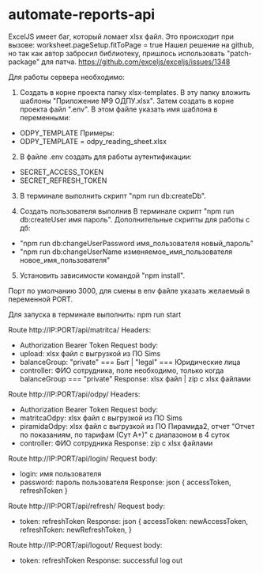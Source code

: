# automate-reports-api

ExcelJS имеет баг, который ломает xlsx файл. Это происходит при вызове:
worksheet.pageSetup.fitToPage = true
Нашел решение на github, но так как автор забросил библиотеку, пришлось
использовать "patch-package" для патча.
https://github.com/exceljs/exceljs/issues/1348


Для работы сервера необходимо:
1. Создать в корне проекта папку xlsx-templates.
В эту папку вложить шаблоны "Приложение №9 ОДПУ.xlsx".
Затем создать в корне проекта файл ".env". В этом файле указать имя шаблона в переменными: 
- ODPY_TEMPLATE
Примеры:
- ODPY_TEMPLATE = odpy_reading_sheet.xlsx

2. В файле .env создать для работы аутентификации:
- SECRET_ACCESS_TOKEN
- SECRET_REFRESH_TOKEN

3. В терминале выполнить скрипт "npm run db:createDb".

4. Создать пользователя выполнив В терминале скрипт "npm run db:createUser имя пароль".
Дополнительные скрипты для работы с дб:
- "npm run db:changeUserPassword имя_пользователя новый_пароль"
- "npm run db:changeUserName изменяемое_имя_пользователя новое_имя_пользователя"

5. Установить зависимости командой "npm install".

Порт по умолчанию 3000, для смены в env файле указать желаемый в переменной PORT.

Для запуска в терминале выполнить: npm run start 


Route http://IP:PORT/api/matritca/
Headers:
- Authorization Bearer Token
Request body:
- upload: xlsx файл с выгрузкой из ПО Sims
- balanceGroup: "private" === Быт | "legal" === Юридические лица
- controller: ФИО сотрудника, поле необходимо, только когда balanceGroup === "private"
Response: xlsx файл | zip с xlsx файлами


Route http://IP:PORT/api/odpy/
Headers:
- Authorization Bearer Token
Request body:
- matritcaOdpy: xlsx файл с выгрузкой из ПО Sims
- piramidaOdpy: xlsx файл с выгрузкой из ПО Пирамида2, 
  отчет "Отчет по показаниям, по тарифам (Сут А+)" с диапазоном в 4 суток
- controller: ФИО сотрудника
Response: zip с xlsx файлами


Route http://IP:PORT/api/login/
Request body:
- login: имя пользователя
- password: пароль пользователя
Response: json { accessToken, refreshToken }


Route http://IP:PORT/api/refresh/
Request body:
- token: refreshToken
Response: json { 
  accessToken: newAccessToken, 
  refreshToken: newRefreshToken, 
}


Route http://IP:PORT/api/logout/
Request body:
- token: refreshToken
Response: successful log out
